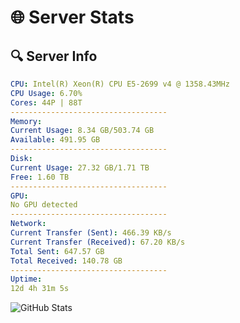 # 🌐 Server Stats
## 🔍 Server Info
```yaml
CPU: Intel(R) Xeon(R) CPU E5-2699 v4 @ 1358.43MHz
CPU Usage: 6.70%
Cores: 44P | 88T
-----------------------------------
Memory:
Current Usage: 8.34 GB/503.74 GB
Available: 491.95 GB
-----------------------------------
Disk:
Current Usage: 27.32 GB/1.71 TB
Free: 1.60 TB
-----------------------------------
GPU:
No GPU detected
-----------------------------------
Network:
Current Transfer (Sent): 466.39 KB/s
Current Transfer (Received): 67.20 KB/s
Total Sent: 647.57 GB
Total Received: 140.78 GB
-----------------------------------
Uptime:
12d 4h 31m 5s
```
![GitHub Stats](https://img.shields.io/badge/Updated-2025-05-01_21:39:53-blue)
